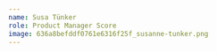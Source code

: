 ```yaml
---
name: Susa Tünker
role: Product Manager Score
image: 636a8befddf0761e6316f25f_susanne-tunker.png
---
```

